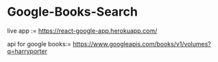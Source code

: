 # Google-Books-Search
live app := https://react-google-app.herokuapp.com/

api for google books:= https://www.googleapis.com/books/v1/volumes?q=harryporter